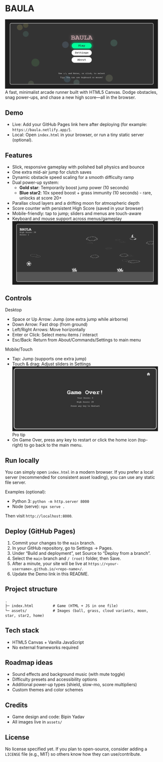 # BAULA
![alt text](image.png)
A fast, minimalist arcade runner built with HTML5 Canvas. Dodge obstacles, snag power-ups, and chase a new high score—all in the browser.

## Demo
- Live: Add your GitHub Pages link here after deploying (for example: `https://baula.netlify.app/`).
- Local: Open `index.html` in your browser, or run a tiny static server (optional).

## Features
- Slick, responsive gameplay with polished ball physics and bounce
- One extra mid-air jump for clutch saves
- Dynamic obstacle speed scaling for a smooth difficulty ramp
- Dual power-up system:
  - **Gold star**: Temporarily boost jump power (10 seconds)
  - **Blue star2**: 10x speed boost + grass immunity (10 seconds) - rare, unlocks at score 20+
- Parallax cloud layers and a drifting moon for atmospheric depth
- Score counter with persistent High Score (saved in your browser)
- Mobile-friendly: tap to jump; sliders and menus are touch-aware
- Keyboard and mouse support across menus/gameplay
![alt text](image-1.png)
## Controls
Desktop
- Space or Up Arrow: Jump (one extra jump while airborne)
- Down Arrow: Fast drop (from ground)
- Left/Right Arrows: Move horizontally
- Enter or Click: Select menu items / interact
- Esc/Back: Return from About/Commands/Settings to main menu

Mobile/Touch
- Tap: Jump (supports one extra jump)
- Touch & drag: Adjust sliders in Settings
![alt text](image-2.png)
Pro tip
- On Game Over, press any key to restart or click the home icon (top-right) to go back to the main menu.

## Run locally
You can simply open `index.html` in a modern browser. If you prefer a local server (recommended for consistent asset loading), you can use any static file server.

Examples (optional):
- Python 3: `python -m http.server 8000`
- Node (serve): `npx serve .`

Then visit `http://localhost:8000`.

## Deploy (GitHub Pages)
1. Commit your changes to the `main` branch.
2. In your GitHub repository, go to Settings → Pages.
3. Under “Build and deployment”, set Source to “Deploy from a branch”.
4. Select the `main` branch and `/ (root)` folder, then Save.
5. After a minute, your site will be live at `https://<your-username>.github.io/<repo-name>/`.
6. Update the Demo link in this README.

## Project structure
```
.
├─ index.html         # Game (HTML + JS in one file)
└─ assets/            # Images (ball, grass, cloud variants, moon, star, star2, home)
```

## Tech stack
- HTML5 Canvas + Vanilla JavaScript
- No external frameworks required

## Roadmap ideas
- Sound effects and background music (with mute toggle)
- Difficulty presets and accessibility options
- Additional power-up types (shield, slow-mo, score multipliers)
- Custom themes and color schemes

## Credits
- Game design and code: Bipin Yadav
- All images live in `assets/`

## License
No license specified yet. If you plan to open-source, consider adding a `LICENSE` file (e.g., MIT) so others know how they can use/contribute.
